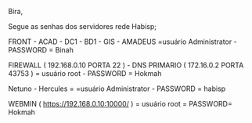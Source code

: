 Bira,
 
Segue as senhas dos servidores rede Habisp;
 
FRONT - ACAD - DC1 - BD1 - GIS - AMADEUS  =usuário Administrator - PASSWORD =  Binah
 
FIREWALL ( 192.168.0.10 PORTA 22 ) - DNS PRIMARIO ( 172.16.0.2 PORTA 43753 ) = usuário root - PASSWORD = Hokmah
 
Netuno - Hercules  = =usuário Administrator - PASSWORD  = habisp
 
WEBMIN ( https://192.168.0.10:10000/ ) = usuário root = PASSWORD= Hokmah

